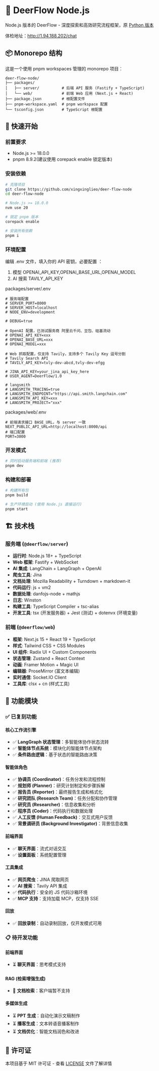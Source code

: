 # 🦌 DeerFlow Node.js

Node.js 版本的 DeerFlow - 深度探索和高效研究流程框架，原 [Python 版本](https://github.com/bytedance/deer-flow)

体检地址：http://1.94.188.202/chat

## 📦 Monorepo 结构

这是一个使用 pnpm workspaces 管理的 monorepo 项目：

```
deer-flow-node/
├── packages/
│   ├── server/          # 后端 API 服务 (Fastify + TypeScript)
│   └── web/             # 前端 Web 应用 (Next.js + React)
├── package.json         # 根配置文件
├── pnpm-workspace.yaml  # pnpm workspace 配置
└── tsconfig.json        # TypeScript 根配置
```

## 🚀 快速开始

### 前置要求

- Node.js >= 18.0.0
- pnpm 8.9.2(建议使用 corepack enable 锁定版本)

### 安装依赖

```bash
# 克隆项目
git clone https://github.com/xingxinglieo/deer-flow-node
cd deer-flow-node

# Node.js >= 18.0.0
nvm use 20 

# 锁定 pnpm 版本
corepack enable

# 安装所有依赖
pnpm i
```

### 环境配置

编辑 .env 文件，填入你的 API 密钥，必要配置 ：
1. 模型 OPENAI_API_KEY,OPENAI_BASE_URL,OPENAI_MODEL
2. AI 搜索 TAVILY_API_KEY

packages/server/.env
```
# 服务端配置
# SERVER_PORT=8000
# SERVER_HOST=localhost
# NODE_ENV=development

# DEBUG=true

# OpenAI 配置，已测试服务商 阿里云千问、豆包、硅基流动
# OPENAI_API_KEY=xxx
# OPENAI_BASE_URL=xxx
# OPENAI_MODEL=xxx

# Web 抓取配置，仅支持 Tavily，支持多个 Tavily Key 逗号分割
# Tavily Search API
# TAVILY_API_KEY=tvly-dev-abcd,tvly-dev-efgg

# JINA_API_KEY=your_jina_api_key_here
# USER_AGENT=DeerFlow/1.0

# langsmith
# LANGSMITH_TRACING=true
# LANGSMITH_ENDPOINT="https://api.smith.langchain.com"
# LANGSMITH_API_KEY=xxx
# LANGSMITH_PROJECT="xxx"

```

packages/web/.env
```
# 前端请求接口 BASE_URL，与 server 一致
NEXT_PUBLIC_API_URL=http://localhost:8000/api
# 端口配置
PORT=3000
```



### 开发模式

```bash
# 同时启动服务端和前端 (推荐)
pnpm dev
```

### 构建和部署

```bash
# 构建所有包
pnpm build

# 生产环境启动 (使用 Node.js 直接运行)
pnpm start
```

## 🏗️ 技术栈

### 服务端 (`@deerflow/server`)
- **运行时**: Node.js 18+ + TypeScript
- **Web 框架**: Fastify + WebSocket
- **AI 集成**: LangChain + LangGraph + OpenAI
- **爬虫工具**: Jina
- **文档处理**: Mozilla Readability + Turndown + markdown-it
- **代码运行**: js + vm2
- **数据处理**: danfojs-node + mathjs
- **日志**: Winston
- **构建工具**: TypeScript Compiler + tsc-alias
- **开发工具**: tsx (开发服务器) + Jest (测试) + dotenvx (环境变量)

### 前端 (`@deerflow/web`)
- **框架**: Next.js 15 + React 19 + TypeScript
- **样式**: Tailwind CSS + CSS Modules
- **UI 组件**: Radix UI + Custom Components
- **状态管理**: Zustand + React Context
- **动画**: Framer Motion + Magic UI
- **编辑器**: ProseMirror (富文本编辑)
- **实时通信**: Socket.IO Client
- **工具库**: clsx + cn (样式工具)


## 🎯 功能模块

### ✅ 已复刻功能

#### **核心工作流引擎**
- ✅ **LangGraph 状态管理**：多智能体协作状态流转
- ✅ **智能体节点系统**：模块化的智能体节点架构
- ✅ **条件路由逻辑**：基于状态的智能路由决策

#### **智能体角色**
- ✅ **协调员 (Coordinator)**：任务分发和流程控制
- ✅ **规划师 (Planner)**：研究计划制定和步骤拆解
- ✅ **报告员 (Reporter)**：最终报告生成和格式化
- ✅ **研究团队 (Research Team)**：任务分配和协作管理
- ✅ **研究员 (Researcher)**：信息收集和分析
- ✅ **程序员 (Coder)**：代码执行和数据处理
- ✅ **人工反馈 (Human Feedback)**：交互式用户反馈
- ✅ **背景调研员 (Background Investigator)**：背景信息收集

#### **前端界面**
- ✅ **聊天界面**：流式对话交互
- ✅ **设置面板**：系统配置管理

#### **工具集成**
- ✅ **网页爬虫**：JINA 爬取网页
- ✅ **AI 搜索**：Tavily API 集成
- ✅ **代码执行**：安全的 JS 代码沙箱环境
- ✅ **MCP 支持**：支持加载 MCP，仅支持 SSE

#### **回放**
- ✅ **回放录制**：自动录制回放，仅开发模式可用

### 📋 待开发功能

#### **前端界面**
- ⏳ **聊天界面**：思考模式支持

#### **RAG (检索增强生成)**
- 🚧 **文档检索**：客户端暂不支持

#### **多媒体生成**
- ⏳ **PPT 生成**：自动化演示文稿制作
- ⏳ **播客生成**：文本转语音播客制作
- ⏳ **文档优化**：智能文档润色和改进



## 📄 许可证

本项目基于 MIT 许可证 - 查看 [LICENSE](LICENSE) 文件了解详情 